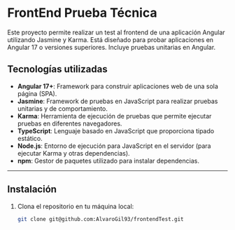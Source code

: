 # FrontEnd Prueba Técnica

Este proyecto permite realizar un test al frontend de una aplicación Angular utilizando Jasmine y Karma. Está diseñado para probar aplicaciones en Angular 17 o versiones superiores. Incluye pruebas unitarias en Angular.

## Tecnologías utilizadas

- **Angular 17+**: Framework para construir aplicaciones web de una sola página (SPA).
- **Jasmine**: Framework de pruebas en JavaScript para realizar pruebas unitarias y de comportamiento.
- **Karma**: Herramienta de ejecución de pruebas que permite ejecutar pruebas en diferentes navegadores.
- **TypeScript**: Lenguaje basado en JavaScript que proporciona tipado estático.
- **Node.js**: Entorno de ejecución para JavaScript en el servidor (para ejecutar Karma y otras dependencias).
- **npm**: Gestor de paquetes utilizado para instalar dependencias.

---

## Instalación

1. Clona el repositorio en tu máquina local:

   ```bash
   git clone git@github.com:AlvaroGil93/frontendTest.git 

